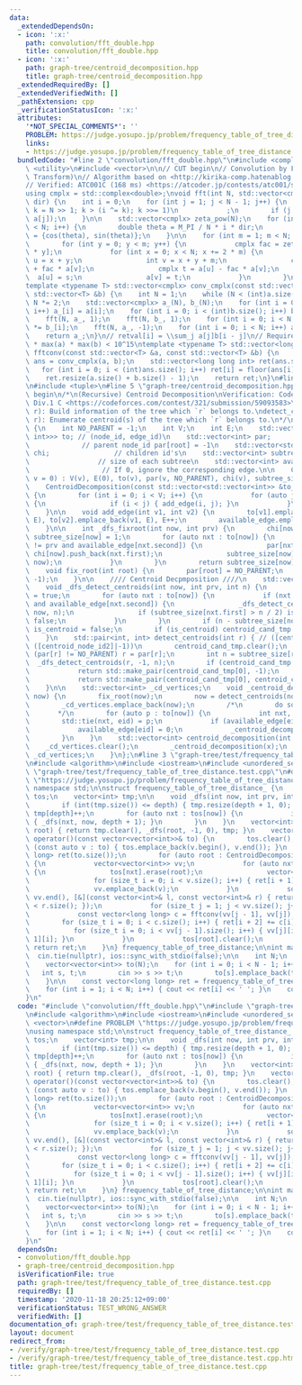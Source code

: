 ```yaml
---
data:
  _extendedDependsOn:
  - icon: ':x:'
    path: convolution/fft_double.hpp
    title: convolution/fft_double.hpp
  - icon: ':x:'
    path: graph-tree/centroid_decomposition.hpp
    title: graph-tree/centroid_decomposition.hpp
  _extendedRequiredBy: []
  _extendedVerifiedWith: []
  _pathExtension: cpp
  _verificationStatusIcon: ':x:'
  attributes:
    '*NOT_SPECIAL_COMMENTS*': ''
    PROBLEM: https://judge.yosupo.jp/problem/frequency_table_of_tree_distance
    links:
    - https://judge.yosupo.jp/problem/frequency_table_of_tree_distance
  bundledCode: "#line 2 \"convolution/fft_double.hpp\"\n#include <complex>\n#include\
    \ <utility>\n#include <vector>\n\n// CUT begin\n// Convolution by FFT (Fast Fourier\
    \ Transform)\n// Algorithm based on <http://kirika-comp.hatenablog.com/entry/2018/03/12/210446>\n\
    // Verified: ATC001C (168 ms) <https://atcoder.jp/contests/atc001/submissions/9243440>\n\
    using cmplx = std::complex<double>;\nvoid fft(int N, std::vector<cmplx> &a, double\
    \ dir) {\n    int i = 0;\n    for (int j = 1; j < N - 1; j++) {\n        for (int\
    \ k = N >> 1; k > (i ^= k); k >>= 1)\n            ;\n        if (j < i) std::swap(a[i],\
    \ a[j]);\n    }\n\n    std::vector<cmplx> zeta_pow(N);\n    for (int i = 0; i\
    \ < N; i++) {\n        double theta = M_PI / N * i * dir;\n        zeta_pow[i]\
    \ = {cos(theta), sin(theta)};\n    }\n\n    for (int m = 1; m < N; m *= 2) {\n\
    \        for (int y = 0; y < m; y++) {\n            cmplx fac = zeta_pow[N / m\
    \ * y];\n            for (int x = 0; x < N; x += 2 * m) {\n                int\
    \ u = x + y;\n                int v = x + y + m;\n                cmplx s = a[u]\
    \ + fac * a[v];\n                cmplx t = a[u] - fac * a[v];\n              \
    \  a[u] = s;\n                a[v] = t;\n            }\n        }\n    }\n}\n\
    template <typename T> std::vector<cmplx> conv_cmplx(const std::vector<T> &a, const\
    \ std::vector<T> &b) {\n    int N = 1;\n    while (N < (int)a.size() + (int)b.size())\
    \ N *= 2;\n    std::vector<cmplx> a_(N), b_(N);\n    for (int i = 0; i < (int)a.size();\
    \ i++) a_[i] = a[i];\n    for (int i = 0; i < (int)b.size(); i++) b_[i] = b[i];\n\
    \    fft(N, a_, 1);\n    fft(N, b_, 1);\n    for (int i = 0; i < N; i++) a_[i]\
    \ *= b_[i];\n    fft(N, a_, -1);\n    for (int i = 0; i < N; i++) a_[i] /= N;\n\
    \    return a_;\n}\n// retval[i] = \\sum_j a[j]b[i - j]\n// Requirement: length\
    \ * max(a) * max(b) < 10^15\ntemplate <typename T> std::vector<long long int>\
    \ fftconv(const std::vector<T> &a, const std::vector<T> &b) {\n    std::vector<cmplx>\
    \ ans = conv_cmplx(a, b);\n    std::vector<long long int> ret(ans.size());\n \
    \   for (int i = 0; i < (int)ans.size(); i++) ret[i] = floor(ans[i].real() + 0.5);\n\
    \    ret.resize(a.size() + b.size() - 1);\n    return ret;\n}\n#line 2 \"graph-tree/centroid_decomposition.hpp\"\
    \n#include <tuple>\n#line 5 \"graph-tree/centroid_decomposition.hpp\"\n\n// CUT\
    \ begin\n/*\n(Recursive) Centroid Decomposition\nVerification: Codeforces #190\
    \ Div.1 C <https://codeforces.com/contest/321/submission/59093583>\n\nfix_root(int\
    \ r): Build information of the tree which `r` belongs to.\ndetect_centroid(int\
    \ r): Enumerate centroid(s) of the tree which `r` belongs to.\n*/\nstruct CentroidDecomposition\
    \ {\n    int NO_PARENT = -1;\n    int V;\n    int E;\n    std::vector<std::vector<std::pair<int,\
    \ int>>> to; // (node_id, edge_id)\n    std::vector<int> par;                \
    \             // parent node_id par[root] = -1\n    std::vector<std::vector<int>>\
    \ chi;                // children id's\n    std::vector<int> subtree_size;   \
    \                 // size of each subtree\n    std::vector<int> available_edge;\
    \                  // If 0, ignore the corresponding edge.\n\n    CentroidDecomposition(int\
    \ v = 0) : V(v), E(0), to(v), par(v, NO_PARENT), chi(v), subtree_size(v) {}\n\
    \    CentroidDecomposition(const std::vector<std::vector<int>> &to_) : CentroidDecomposition(to_.size())\
    \ {\n        for (int i = 0; i < V; i++) {\n            for (auto j : to_[i])\
    \ {\n                if (i < j) { add_edge(i, j); }\n            }\n        }\n\
    \    }\n\n    void add_edge(int v1, int v2) {\n        to[v1].emplace_back(v2,\
    \ E), to[v2].emplace_back(v1, E), E++;\n        available_edge.emplace_back(1);\n\
    \    }\n\n    int _dfs_fixroot(int now, int prv) {\n        chi[now].clear(),\
    \ subtree_size[now] = 1;\n        for (auto nxt : to[now]) {\n            if (nxt.first\
    \ != prv and available_edge[nxt.second]) {\n                par[nxt.first] = now,\
    \ chi[now].push_back(nxt.first);\n                subtree_size[now] += _dfs_fixroot(nxt.first,\
    \ now);\n            }\n        }\n        return subtree_size[now];\n    }\n\n\
    \    void fix_root(int root) {\n        par[root] = NO_PARENT;\n        _dfs_fixroot(root,\
    \ -1);\n    }\n\n    //// Centroid Decpmposition ////\n    std::vector<int> centroid_cand_tmp;\n\
    \    void _dfs_detect_centroids(int now, int prv, int n) {\n        bool is_centroid\
    \ = true;\n        for (auto nxt : to[now]) {\n            if (nxt.first != prv\
    \ and available_edge[nxt.second]) {\n                _dfs_detect_centroids(nxt.first,\
    \ now, n);\n                if (subtree_size[nxt.first] > n / 2) is_centroid =\
    \ false;\n            }\n        }\n        if (n - subtree_size[now] > n / 2)\
    \ is_centroid = false;\n        if (is_centroid) centroid_cand_tmp.push_back(now);\n\
    \    }\n    std::pair<int, int> detect_centroids(int r) { // ([centroid_node_id1],\
    \ ([centroid_node_id2]|-1))\n        centroid_cand_tmp.clear();\n        while\
    \ (par[r] != NO_PARENT) r = par[r];\n        int n = subtree_size[r];\n      \
    \  _dfs_detect_centroids(r, -1, n);\n        if (centroid_cand_tmp.size() == 1)\n\
    \            return std::make_pair(centroid_cand_tmp[0], -1);\n        else\n\
    \            return std::make_pair(centroid_cand_tmp[0], centroid_cand_tmp[1]);\n\
    \    }\n\n    std::vector<int> _cd_vertices;\n    void _centroid_decomposition(int\
    \ now) {\n        fix_root(now);\n        now = detect_centroids(now).first;\n\
    \        _cd_vertices.emplace_back(now);\n        /*\n        do something\n \
    \       */\n        for (auto p : to[now]) {\n            int nxt, eid;\n    \
    \        std::tie(nxt, eid) = p;\n            if (available_edge[eid] == 0) continue;\n\
    \            available_edge[eid] = 0;\n            _centroid_decomposition(nxt);\n\
    \        }\n    }\n    std::vector<int> centroid_decomposition(int x) {\n    \
    \    _cd_vertices.clear();\n        _centroid_decomposition(x);\n        return\
    \ _cd_vertices;\n    }\n};\n#line 3 \"graph-tree/test/frequency_table_of_tree_distance.test.cpp\"\
    \n#include <algorithm>\n#include <iostream>\n#include <unordered_set>\n#line 7\
    \ \"graph-tree/test/frequency_table_of_tree_distance.test.cpp\"\n#define PROBLEM\
    \ \"https://judge.yosupo.jp/problem/frequency_table_of_tree_distance\"\nusing\
    \ namespace std;\n\nstruct frequency_table_of_tree_distance_ {\n    vector<unordered_set<int>>\
    \ tos;\n    vector<int> tmp;\n\n    void _dfs(int now, int prv, int depth) {\n\
    \        if (int(tmp.size()) <= depth) { tmp.resize(depth + 1, 0); }\n       \
    \ tmp[depth]++;\n        for (auto nxt : tos[now]) {\n            if (nxt != prv)\
    \ { _dfs(nxt, now, depth + 1); }\n        }\n    }\n    vector<int> cnt_dfs(int\
    \ root) { return tmp.clear(), _dfs(root, -1, 0), tmp; }\n    vector<long long>\
    \ operator()(const vector<vector<int>>& to) {\n        tos.clear();\n        for\
    \ (const auto v : to) { tos.emplace_back(v.begin(), v.end()); }\n        vector<long\
    \ long> ret(to.size());\n        for (auto root : CentroidDecomposition(to).centroid_decomposition(0))\
    \ {\n            vector<vector<int>> vv;\n            for (auto nxt : tos[root])\
    \ {\n                tos[nxt].erase(root);\n                vector<int> v = cnt_dfs(nxt);\n\
    \                for (size_t i = 0; i < v.size(); i++) { ret[i + 1] += v[i]; }\n\
    \                vv.emplace_back(v);\n            }\n            sort(vv.begin(),\
    \ vv.end(), [&](const vector<int>& l, const vector<int>& r) { return l.size()\
    \ < r.size(); });\n            for (size_t j = 1; j < vv.size(); j++) {\n    \
    \            const vector<long long> c = fftconv(vv[j - 1], vv[j]);\n        \
    \        for (size_t i = 0; i < c.size(); i++) { ret[i + 2] += c[i]; }\n     \
    \           for (size_t i = 0; i < vv[j - 1].size(); i++) { vv[j][i] += vv[j -\
    \ 1][i]; }\n            }\n            tos[root].clear();\n        }\n       \
    \ return ret;\n    }\n} frequency_table_of_tree_distance;\n\nint main() {\n  \
    \  cin.tie(nullptr), ios::sync_with_stdio(false);\n\n    int N;\n    cin >> N;\n\
    \    vector<vector<int>> to(N);\n    for (int i = 0; i < N - 1; i++) {\n     \
    \   int s, t;\n        cin >> s >> t;\n        to[s].emplace_back(t), to[t].emplace_back(s);\n\
    \    }\n\n    const vector<long long> ret = frequency_table_of_tree_distance(to);\n\
    \    for (int i = 1; i < N; i++) { cout << ret[i] << ' '; }\n    cout << '\\n';\n\
    }\n"
  code: "#include \"convolution/fft_double.hpp\"\n#include \"graph-tree/centroid_decomposition.hpp\"\
    \n#include <algorithm>\n#include <iostream>\n#include <unordered_set>\n#include\
    \ <vector>\n#define PROBLEM \"https://judge.yosupo.jp/problem/frequency_table_of_tree_distance\"\
    \nusing namespace std;\n\nstruct frequency_table_of_tree_distance_ {\n    vector<unordered_set<int>>\
    \ tos;\n    vector<int> tmp;\n\n    void _dfs(int now, int prv, int depth) {\n\
    \        if (int(tmp.size()) <= depth) { tmp.resize(depth + 1, 0); }\n       \
    \ tmp[depth]++;\n        for (auto nxt : tos[now]) {\n            if (nxt != prv)\
    \ { _dfs(nxt, now, depth + 1); }\n        }\n    }\n    vector<int> cnt_dfs(int\
    \ root) { return tmp.clear(), _dfs(root, -1, 0), tmp; }\n    vector<long long>\
    \ operator()(const vector<vector<int>>& to) {\n        tos.clear();\n        for\
    \ (const auto v : to) { tos.emplace_back(v.begin(), v.end()); }\n        vector<long\
    \ long> ret(to.size());\n        for (auto root : CentroidDecomposition(to).centroid_decomposition(0))\
    \ {\n            vector<vector<int>> vv;\n            for (auto nxt : tos[root])\
    \ {\n                tos[nxt].erase(root);\n                vector<int> v = cnt_dfs(nxt);\n\
    \                for (size_t i = 0; i < v.size(); i++) { ret[i + 1] += v[i]; }\n\
    \                vv.emplace_back(v);\n            }\n            sort(vv.begin(),\
    \ vv.end(), [&](const vector<int>& l, const vector<int>& r) { return l.size()\
    \ < r.size(); });\n            for (size_t j = 1; j < vv.size(); j++) {\n    \
    \            const vector<long long> c = fftconv(vv[j - 1], vv[j]);\n        \
    \        for (size_t i = 0; i < c.size(); i++) { ret[i + 2] += c[i]; }\n     \
    \           for (size_t i = 0; i < vv[j - 1].size(); i++) { vv[j][i] += vv[j -\
    \ 1][i]; }\n            }\n            tos[root].clear();\n        }\n       \
    \ return ret;\n    }\n} frequency_table_of_tree_distance;\n\nint main() {\n  \
    \  cin.tie(nullptr), ios::sync_with_stdio(false);\n\n    int N;\n    cin >> N;\n\
    \    vector<vector<int>> to(N);\n    for (int i = 0; i < N - 1; i++) {\n     \
    \   int s, t;\n        cin >> s >> t;\n        to[s].emplace_back(t), to[t].emplace_back(s);\n\
    \    }\n\n    const vector<long long> ret = frequency_table_of_tree_distance(to);\n\
    \    for (int i = 1; i < N; i++) { cout << ret[i] << ' '; }\n    cout << '\\n';\n\
    }\n"
  dependsOn:
  - convolution/fft_double.hpp
  - graph-tree/centroid_decomposition.hpp
  isVerificationFile: true
  path: graph-tree/test/frequency_table_of_tree_distance.test.cpp
  requiredBy: []
  timestamp: '2020-11-18 20:25:12+09:00'
  verificationStatus: TEST_WRONG_ANSWER
  verifiedWith: []
documentation_of: graph-tree/test/frequency_table_of_tree_distance.test.cpp
layout: document
redirect_from:
- /verify/graph-tree/test/frequency_table_of_tree_distance.test.cpp
- /verify/graph-tree/test/frequency_table_of_tree_distance.test.cpp.html
title: graph-tree/test/frequency_table_of_tree_distance.test.cpp
---
```

